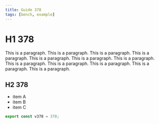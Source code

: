 ```yaml
---
title: Guide 378
tags: [bench, example]
---
```


# H1 378

This is a paragraph. This is a paragraph. This is a paragraph. This is a paragraph. This is a paragraph. This is a paragraph. This is a paragraph. This is a paragraph. This is a paragraph. This is a paragraph. This is a paragraph. This is a paragraph. 

## H2 378

- item A
- item B
- item C

```ts
export const v378 = 378;
```